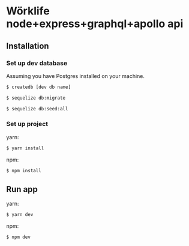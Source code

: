 # Wörklife node+express+graphql+apollo api

## Installation

### Set up dev database
Assuming you have Postgres installed on your machine.

```bash
$ createdb [dev db name]
```

```bash
$ sequelize db:migrate
```

```bash
$ sequelize db:seed:all
```
### Set up project

yarn:

```bash
$ yarn install
```

npm:

```bash
$ npm install
```

## Run app

yarn:

```bash
$ yarn dev
```

npm:

```bash
$ npm dev
```
